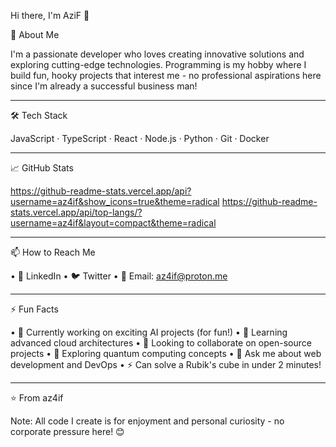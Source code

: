 Hi there, I'm AziF 👋

🚀 About Me

I'm a passionate developer who loves creating innovative solutions and exploring cutting-edge technologies. Programming is my hobby where I build fun, hooky projects that interest me - no professional aspirations here since I'm already a successful business man!

---

🛠️ Tech Stack

JavaScript · TypeScript · React · Node.js · Python · Git · Docker

---

📈 GitHub Stats

https://github-readme-stats.vercel.app/api?username=az4if&show_icons=true&theme=radical
https://github-readme-stats.vercel.app/api/top-langs/?username=az4if&layout=compact&theme=radical

---

📫 How to Reach Me

• 💼 LinkedIn
• 🐦 Twitter
• 📧 Email: az4if@proton.me

---

⚡ Fun Facts

• 🔭 Currently working on exciting AI projects (for fun!)
• 🌱 Learning advanced cloud architectures
• 👯 Looking to collaborate on open-source projects
• 🤔 Exploring quantum computing concepts
• 💬 Ask me about web development and DevOps
• ⚡ Can solve a Rubik's cube in under 2 minutes!

---

⭐️ From az4if

Note: All code I create is for enjoyment and personal curiosity - no corporate pressure here! 😊